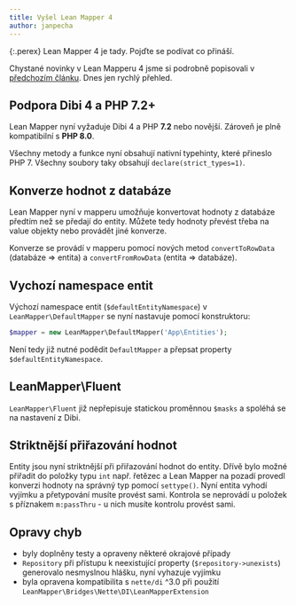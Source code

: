 ```yaml
---
title: Vyšel Lean Mapper 4
author: janpecha
---
```


{:.perex}
Lean Mapper 4 je tady. Pojďte se podívat co přináší.

Chystané novinky v Lean Mapperu 4 jsme si podrobně popisovali v [předchozím článku](/blog/2021-01-06-otestujte-leanmapper-4/). Dnes jen rychlý přehled.


## Podpora Dibi 4 a PHP 7.2+

Lean Mapper nyní vyžaduje Dibi 4 a PHP **7.2** nebo novější. Zároveň je plně kompatibilní s **PHP 8.0**.

Všechny metody a funkce nyní obsahují nativní typehinty, které přineslo PHP 7. Všechny soubory taky obsahují `declare(strict_types=1)`.


## Konverze hodnot z databáze

Lean Mapper nyní v mapperu umožňuje konvertovat hodnoty z databáze předtím než se předají do entity. Můžete tedy hodnoty převést třeba na value objekty nebo provádět jiné konverze.

Konverze se provádí v mapperu pomocí nových metod `convertToRowData` (databáze => entita) a `convertFromRowData` (entita => databáze).


## Vychozí namespace entit

Výchozí namespace entit (`$defaultEntityNamespace`) v `LeanMapper\DefaultMapper` se nyní nastavuje pomocí konstruktoru:

```php
$mapper = new LeanMapper\DefaultMapper('App\Entities');
```

Není tedy již nutné podědit `DefaultMapper` a přepsat property `$defaultEntityNamespace`.


## LeanMapper\Fluent

`LeanMapper\Fluent` již nepřepisuje statickou proměnnou `$masks` a spoléhá se na nastavení z Dibi.


## Striktnější přiřazování hodnot

Entity jsou nyní striktnější při přiřazování hodnot do entity. Dřívě bylo možné přiřadit do položky typu `int` např. řetězec a Lean Mapper na pozadí provedl konverzi hodnoty na správný typ pomocí `settype()`. Nyní entita vyhodí vyjímku a přetypování musíte provést sami. Kontrola se neprovádí u položek s příznakem `m:passThru` - u nich musíte kontrolu provést sami.


## Opravy chyb

* byly doplněny testy a opraveny některé okrajové případy
* `Repository` při přístupu k neexistující property (`$repository->unexists`) generovalo nesmyslnou hlášku, nyní vyhazuje vyjímku
* byla opravena kompatibilita s `nette/di` ^3.0 při použití `LeanMapper\Bridges\Nette\DI\LeanMapperExtension`
